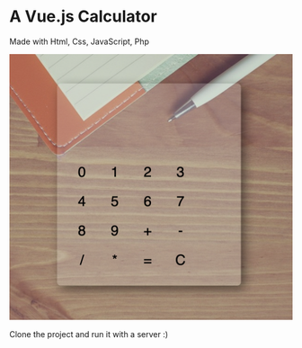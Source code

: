 # A Vue.js Calculator

Made with Html, Css, JavaScript, Php

![alt text](Screenshot2021-11-17at23.07.33.png)

Clone the project and run it with a server :)
